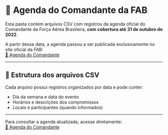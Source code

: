 # 📁 Agenda do Comandante da FAB

Esta pasta contém arquivos CSV com registros da agenda oficial do Comandante da Força Aérea Brasileira, **com cobertura até 31 de outubro de 2022**.

A partir dessa data, a agenda passou a ser publicada exclusivamente no site oficial da FAB:  
<a href="https://eagendas.cgu.gov.br/?_token=TwvPZJCC3cT6RdwhAAmUz9jjKGBxxcKJXTHuRhZ0&filtro_orgao=1015&filtro_cargo=COMANDANTE+DA+AERON%C3%81UTICA&filtro_servidor=14672#divcalendar" target="_blank">🔗 Agenda do Comandante</a>


---

## 📄 Estrutura dos arquivos CSV

Cada arquivo possui registros organizados por data e pode conter:

- Dia da semana e data do evento  
- Horários e descrições dos compromissos  
- Locais e participantes (quando informados)

---

Para consultar a agenda atualizada, acesse diretamente:  
<a href="https://eagendas.cgu.gov.br/?_token=TwvPZJCC3cT6RdwhAAmUz9jjKGBxxcKJXTHuRhZ0&filtro_orgao=1015&filtro_cargo=COMANDANTE+DA+AERON%C3%81UTICA&filtro_servidor=14672#divcalendar" target="_blank">🔗 Agenda do Comandante</a>


